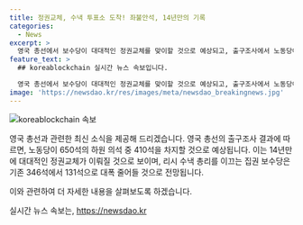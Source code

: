 ```yaml
---
title: 정권교체, 수낵 투표소 도착! 좌불안석, 14년만의 기록
categories:
  - News
excerpt: >
  영국 총선에서 보수당이 대대적인 정권교체를 맞이할 것으로 예상되고, 출구조사에서 노동당이 압승할 것으로 나타났다. 리시 수낵 총리가 이끄는 보수당은 대폭 줄어들 것으로 전망되며, 14년 만에 정권이 교체될 전망이다. 
feature_text: >
  ## koreablockchain 실시간 뉴스 속보입니다.

  영국 총선에서 보수당이 대대적인 정권교체를 맞이할 것으로 예상되고, 출구조사에서 노동당이 압승할 것으로 나타났다. 리시 수낵 총리가 이끄는 보수당은 대폭 줄어들 것으로 전망되며, 14년 만에 정권이 교체될 전망이다. 
image: 'https://newsdao.kr/res/images/meta/newsdao_breakingnews.jpg'
---
```


<p><img src="https://newsdao.kr/res/images/meta/newsdao_breakingnews.jpg" alt="koreablockchain 속보" /></p>

<p>영국 총선과 관련한 최신 소식을 제공해 드리겠습니다. 영국 총선의 출구조사 결과에 따르면, 노동당이 650석의 하원 의석 중 410석을 차지할 것으로 예상됩니다. 이는 14년만에 대대적인 정권교체가 이뤄질 것으로 보이며, 리시 수낵 총리를 이끄는 집권 보수당은 기존 346석에서 131석으로 대폭 줄어들 것으로 전망됩니다.</p>

<p>이와 관련하여 더 자세한 내용을 살펴보도록 하겠습니다.</p>
실시간 뉴스 속보는, <a href="https://newsdao.kr" rel="dofollow">https://newsdao.kr</a>


